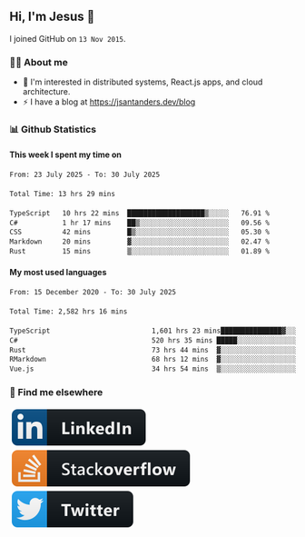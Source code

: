 ## Hi, I'm Jesus 👋

I joined GitHub on `13 Nov 2015`.

<!-- Talking about you -->

### 👨‍💻 About me

- 👦 I'm interested in distributed systems, React.js apps, and cloud architecture.
- ⚡️ I have a blog at <https://jsantanders.dev/blog>

### 📊 Github Statistics

#### This week I spent my time on

<!--START_SECTION:weekly-->

```txt
From: 23 July 2025 - To: 30 July 2025

Total Time: 13 hrs 29 mins

TypeScript   10 hrs 22 mins  ███████████████████▒░░░░░   76.91 %
C#           1 hr 17 mins    ██▒░░░░░░░░░░░░░░░░░░░░░░   09.56 %
CSS          42 mins         █▒░░░░░░░░░░░░░░░░░░░░░░░   05.30 %
Markdown     20 mins         ▓░░░░░░░░░░░░░░░░░░░░░░░░   02.47 %
Rust         15 mins         ▒░░░░░░░░░░░░░░░░░░░░░░░░   01.89 %
```

<!--END_SECTION:weekly-->

#### My most used languages

<!--START_SECTION:alltime-->

```txt
From: 15 December 2020 - To: 30 July 2025

Total Time: 2,582 hrs 16 mins

TypeScript                         1,601 hrs 23 mins███████████████▓░░░░░░░░░   62.01 %
C#                                 520 hrs 35 mins █████░░░░░░░░░░░░░░░░░░░░   20.16 %
Rust                               73 hrs 44 mins  ▓░░░░░░░░░░░░░░░░░░░░░░░░   02.86 %
RMarkdown                          68 hrs 12 mins  ▓░░░░░░░░░░░░░░░░░░░░░░░░   02.64 %
Vue.js                             34 hrs 54 mins  ▒░░░░░░░░░░░░░░░░░░░░░░░░   01.35 %
```

<!--END_SECTION:alltime-->

### 📢 Find me elsewhere

<p>
  <a target="_blank" href="https://linkedin.com/in/jsantanders">
    <img src="https://github.com/jsantanders/jsantanders/blob/master/img/linkedin.svg" alt="LinkedIn" style="vertical-align:top; margin:4px">
  </a>
  
  <a target="_blank" href="https://stackoverflow.com/users/7318331/jesus-santander">
    <img src="https://github.com/jsantanders/jsantanders/blob/master/img/stackoverflow.svg" alt="StackOverflow" style="vertical-align:top; margin:4px">
  </a>
  
  <a target="_blank" href="http://twitter.com/jsantanders">
    <img src="https://github.com/jsantanders/jsantanders/blob/master/img/twitter.svg" alt="Twitter" style="vertical-align:top; margin:4px">
  </a>
</p>
